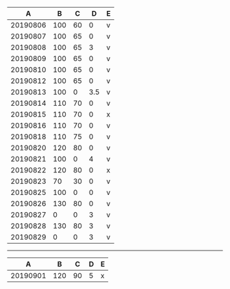 A|B|C|D|E
---|---|---|---|---
20190806|100|60|0|v
20190807|100|65|0|v
20190808|100|65|3|v
20190809|100|65|0|v
20190810|100|65|0|v
20190812|100|65|0|v
20190813|100|0|3.5|v
20190814|110|70|0|v
20190815|110|70|0|x
20190816|110|70|0|v
20190818|110|75|0|v
20190820|120|80|0|v
20190821|100|0|4|v
20190822|120|80|0|x
20190823|70|30|0|v
20190825|100|0|0|v
20190826|130|80|0|v
20190827|0|0|3|v
20190828|130|80|3|v
20190829|0|0|3|v

---

A|B|C|D|E
---|---|---|---|---
20190901|120|90|5|x